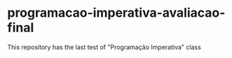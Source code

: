 # programacao-imperativa-avaliacao-final
This repository has the last test of "Programação Imperativa" class

